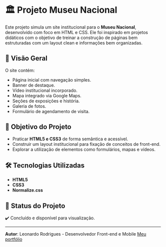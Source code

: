 # 🏛️ Projeto Museu Nacional

Este projeto simula um site institucional para o **Museu Nacional**, desenvolvido com foco em HTML e CSS. Ele foi inspirado em projetos didáticos com o objetivo de treinar a construção de páginas bem estruturadas com um layout clean e informações bem organizadas.

## 🔎 Visão Geral

O site contém:

* Página inicial com navegação simples.
* Banner de destaque.
* Vídeo institucional incorporado.
* Mapa integrado via Google Maps.
* Seções de exposições e história.
* Galeria de fotos.
* Formulário de agendamento de visita.

## 🚀 Objetivo do Projeto

* Praticar **HTML5 e CSS3** de forma semântica e acessível.
* Construir um layout institucional para fixação de conceitos de front-end.
* Explorar a utilização de elementos como formulários, mapas e vídeos.

## 🛠️ Tecnologias Utilizadas

* **HTML5**
* **CSS3**
* **Normalize.css**

## 📌 Status do Projeto

✔️ Concluído e disponível para visualização.

---

**Autor**: Leonardo Rodrigues - Desenvolvedor Front-end e Mobile
[Meu portfólio](https://leorodrigues.dev)



